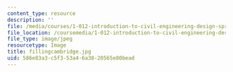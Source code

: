 ```yaml
---
content_type: resource
description: ''
file: /media/courses/1-012-introduction-to-civil-engineering-design-spring-2002/586e83a3c5f353a46a3820565e80bead_fillingcambridge.jpg
file_location: /coursemedia/1-012-introduction-to-civil-engineering-design-spring-2002/586e83a3c5f353a46a3820565e80bead_fillingcambridge.jpg
file_type: image/jpeg
resourcetype: Image
title: fillingcambridge.jpg
uid: 586e83a3-c5f3-53a4-6a38-20565e80bead
---
```

